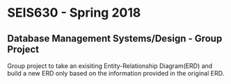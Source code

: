 # SEIS630 - Spring 2018
## Database Management Systems/Design - Group Project
Group project to take an exisiting Entity-Relationship Diagram(ERD) and build a new ERD only based on the information provided in the original ERD.
